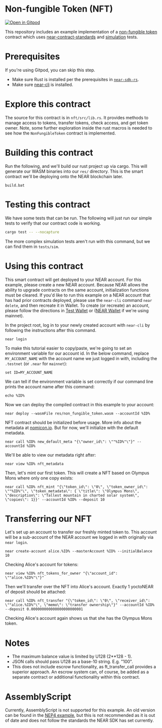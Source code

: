 Non-fungible Token (NFT)
===================

[![Open in Gitpod](https://gitpod.io/button/open-in-gitpod.svg)](https://gitpod.io/#https://github.com/near-examples/NFT)


This repository includes an example implementation of a [non-fungible token] contract which uses [near-contract-standards] and [simulation] tests.

  [non-fungible token]: https://nomicon.io/Standards/NonFungibleToken/README.html
  [near-contract-standards]: https://github.com/near/near-sdk-rs/tree/master/near-contract-standards
  [simulation]: https://github.com/near/near-sdk-rs/tree/master/near-sdk-sim
Prerequisites
=============
If you're using Gitpod, you can skip this step.

  * Make sure Rust is installed per the prerequisites in [`near-sdk-rs`](https://github.com/near/near-sdk-rs).
  * Make sure [near-cli](https://github.com/near/near-cli) is installed.

Explore this contract
=====================

The source for this contract is in `nft/src/lib.rs`. It provides methods to manage access to tokens, transfer tokens, check access, and get token owner. Note, some further exploration inside the rust macros is needed to see how the `NonFungibleToken` contract is implemented.

Building this contract
======================
Run the following, and we'll build our rust project up via cargo. This will generate our WASM binaries into our `res/` directory. This is the smart contract we'll be deploying onto the NEAR blockchain later.
```batch
build.bat
```

Testing this contract
=====================
We have some tests that can be run. The following will just run our simple tests to verify that our contract code is working.
```bash
cargo test -- --nocapture
```
The more complex simulation tests aren't run with this command, but we can find them in `tests/sim`.

Using this contract
===================

This smart contract will get deployed to your NEAR account. For this example, please create a new NEAR account. Because NEAR allows the ability to upgrade contracts on the same account, initialization functions must be cleared. If you'd like to run this example on a NEAR account that has had prior contracts deployed, please use the `near-cli` command `near delete`, and then recreate it in Wallet. To create (or recreate) an account, please follow the directions in [Test Wallet](https://wallet.testnet.near.org) or ([NEAR Wallet](https://wallet.near.org/) if we're using mainnet).

In the project root, log in to your newly created account with `near-cli` by following the instructions after this command.

    near login

To make this tutorial easier to copy/paste, we're going to set an environment variable for our account id. In the below command, replace `MY_ACCOUNT_NAME` with the account name we just logged in with, including the `.testnet` (or `.near` for `mainnet`):

    set ID=MY_ACCOUNT_NAME

We can tell if the environment variable is set correctly if our command line prints the account name after this command:

    echo %ID%

Now we can deploy the compiled contract in this example to your account:

    near deploy --wasmFile res/non_fungible_token.wasm --accountId %ID%

NFT contract should be initialized before usage. More info about the metadata at [nomicon.io](https://nomicon.io/Standards/NonFungibleToken/Metadata.html). But for now, we'll initialize with the default metadata.

    near call %ID% new_default_meta "{\"owner_id\": \""%ID%"\"}" --accountId %ID%

We'll be able to view our metadata right after:

    near view %ID% nft_metadata

Then, let's mint our first token. This will create a NFT based on Olympus Mons where only one copy exists:

    near call %ID% nft_mint "{\"token_id\": \"0\", \"token_owner_id\": \""%ID%"\", \"token_metadata\": { \"title\": \"Olympus Mons\", \"description\": \"Tallest mountain in charted solar system\", \"copies\": 1}}' --accountId %ID% --deposit 10

Transferring our NFT
====================

Let's set up an account to transfer our freshly minted token to. This account will be a sub-account of the NEAR account we logged in with originally via `near login`.

    near create-account alice.%ID% --masterAccount %ID% --initialBalance 10

Checking Alice's account for tokens:

    near view %ID% nft_tokens_for_owner "{\"account_id": \""alice.%ID%"\"}"

Then we'll transfer over the NFT into Alice's account. Exactly 1 yoctoNEAR of deposit should be attached:

    near call %ID% nft_transfer "{\"token_id\": \"0\", \"receiver_id\": \""alice.%ID%"\", \"memo\": \"transfer ownership\"}" --accountId %ID% --deposit 0.000000000000000000000001

Checking Alice's account again shows us that she has the Olympus Mons token.

Notes
=====

* The maximum balance value is limited by U128 (2**128 - 1).
* JSON calls should pass U128 as a base-10 string. E.g. "100".
* This does not include escrow functionality, as ft_transfer_call provides a superior approach. An escrow system can, of course, be added as a separate contract or additional functionality within this contract.

AssemblyScript
==============
Currently, AssemblyScript is not supported for this example. An old version can be found in the [NEP4 example](https://github.com/near-examples/NFT/releases/tag/nep4-example), but this is not recommended as it is out of date and does not follow the standards the NEAR SDK has set currently.
